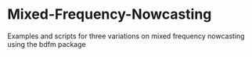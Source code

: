 # Mixed-Frequency-Nowcasting
Examples and scripts for three variations on mixed frequency nowcasting using the bdfm package
